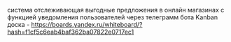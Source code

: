 система отслеживающая выгодные предложения в онлайн магазинах с функцией уведомления пользователей через телеграмм бота
Kanban доска - https://boards.yandex.ru/whiteboard/?hash=f1cf5c6eab4baf362ba07822e0717ec1
